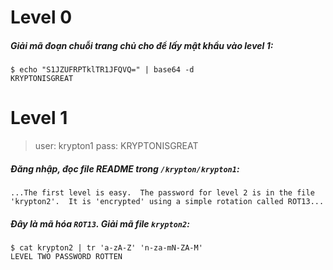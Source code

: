 # Level 0
##### Giải mã đoạn chuỗi trang chủ cho để lấy mật khẩu vào level 1:
```
$ echo "S1JZUFRPTklTR1JFQVQ=" | base64 -d
KRYPTONISGREAT
```

# Level 1
> user: krypton1    pass: KRYPTONISGREAT
##### Đăng nhập, đọc file README trong `/krypton/krypton1`:
```
...The first level is easy.  The password for level 2 is in the file 
'krypton2'.  It is 'encrypted' using a simple rotation called ROT13...
```
##### Đây là mã hóa `ROT13`. Giải mã file `krypton2`:
```
$ cat krypton2 | tr 'a-zA-Z' 'n-za-mN-ZA-M'
LEVEL TWO PASSWORD ROTTEN
```

